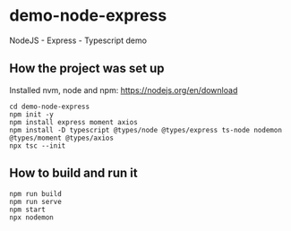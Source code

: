 # demo-node-express
NodeJS - Express - Typescript demo 


## How the project was set up

Installed nvm, node and npm: https://nodejs.org/en/download

```
cd demo-node-express
npm init -y
npm install express moment axios
npm install -D typescript @types/node @types/express ts-node nodemon @types/moment @types/axios
npx tsc --init
```

## How to build and run it

```
npm run build
npm run serve
npm start
npx nodemon
 ```